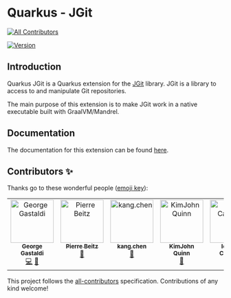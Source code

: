 # Quarkus - JGit
<!-- ALL-CONTRIBUTORS-BADGE:START - Do not remove or modify this section -->
[![All Contributors](https://img.shields.io/badge/all_contributors-5-orange.svg?style=flat-square)](#contributors-)
<!-- ALL-CONTRIBUTORS-BADGE:END -->

[![Version](https://img.shields.io/maven-central/v/io.quarkiverse.jgit/quarkus-jgit?logo=apache-maven&style=flat-square)](https://search.maven.org/artifact/io.quarkiverse.jgit/quarkus-jgit)

## Introduction

Quarkus JGit is a Quarkus extension for the [JGit](https://www.eclipse.org/jgit/) library.
JGit is a library to access to and manipulate Git repositories. 

The main purpose of this extension is to make JGit work in a native executable built with GraalVM/Mandrel.

## Documentation

The documentation for this extension can be found [here](https://docs.quarkiverse.io/quarkus-jgit/dev/index.html).

## Contributors ✨

Thanks go to these wonderful people ([emoji key](https://allcontributors.org/docs/en/emoji-key)):

<!-- ALL-CONTRIBUTORS-LIST:START - Do not remove or modify this section -->
<!-- prettier-ignore-start -->
<!-- markdownlint-disable -->
<table>
  <tbody>
    <tr>
      <td align="center" valign="top" width="14.28%"><a href="http://gastaldi.wordpress.com"><img src="https://avatars.githubusercontent.com/u/54133?v=4?s=100" width="100px;" alt="George Gastaldi"/><br /><sub><b>George Gastaldi</b></sub></a><br /><a href="https://github.com/quarkiverse/quarkus-jgit/commits?author=gastaldi" title="Code">💻</a> <a href="#maintenance-gastaldi" title="Maintenance">🚧</a></td>
      <td align="center" valign="top" width="14.28%"><a href="https://github.com/PierreBtz"><img src="https://avatars.githubusercontent.com/u/9881659?v=4?s=100" width="100px;" alt="Pierre Beitz"/><br /><sub><b>Pierre Beitz</b></sub></a><br /><a href="https://github.com/quarkiverse/quarkus-jgit/issues?q=author%3APierreBtz" title="Bug reports">🐛</a></td>
      <td align="center" valign="top" width="14.28%"><a href="https://github.com/kangofchen"><img src="https://avatars.githubusercontent.com/u/12807092?v=4?s=100" width="100px;" alt="kang.chen"/><br /><sub><b>kang.chen</b></sub></a><br /><a href="https://github.com/quarkiverse/quarkus-jgit/issues?q=author%3Akangofchen" title="Bug reports">🐛</a></td>
      <td align="center" valign="top" width="14.28%"><a href="http://www.logicdrop.com"><img src="https://avatars.githubusercontent.com/u/533810?v=4?s=100" width="100px;" alt="KimJohn Quinn"/><br /><sub><b>KimJohn Quinn</b></sub></a><br /><a href="https://github.com/quarkiverse/quarkus-jgit/issues?q=author%3Akjq" title="Bug reports">🐛</a></td>
      <td align="center" valign="top" width="14.28%"><a href="http://iocanel.blogspot.com"><img src="https://avatars.githubusercontent.com/u/402008?v=4?s=100" width="100px;" alt="Ioannis Canellos"/><br /><sub><b>Ioannis Canellos</b></sub></a><br /><a href="https://github.com/quarkiverse/quarkus-jgit/commits?author=iocanel" title="Code">💻</a> <a href="#ideas-iocanel" title="Ideas, Planning, & Feedback">🤔</a></td>
    </tr>
  </tbody>
</table>

<!-- markdownlint-restore -->
<!-- prettier-ignore-end -->

<!-- ALL-CONTRIBUTORS-LIST:END -->

This project follows the [all-contributors](https://github.com/all-contributors/all-contributors) specification. Contributions of any kind welcome!
